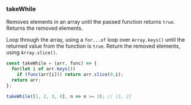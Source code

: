 ### takeWhile

Removes elements in an array until the passed function returns `true`. Returns the removed elements.

Loop through the array, using a `for...of` loop over `Array.keys()` until the returned value from the function is `true`.
Return the removed elements, using `Array.slice()`.

```js
const takeWhile = (arr, func) => {
  for(let i of arr.keys())
    if (func(arr[i])) return arr.slice(0,i);
  return arr;
};
```

```js
takeWhile([1, 2, 3, 4], n => n >= 3); // [1, 2]
```
